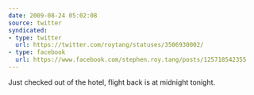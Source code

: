 ```yaml
---
date: 2009-08-24 05:02:08
source: twitter
syndicated:
- type: twitter
  url: https://twitter.com/roytang/statuses/3506930002/
- type: facebook
  url: https://www.facebook.com/stephen.roy.tang/posts/125718542355
---
```


Just checked out of the hotel, flight back is at midnight tonight.